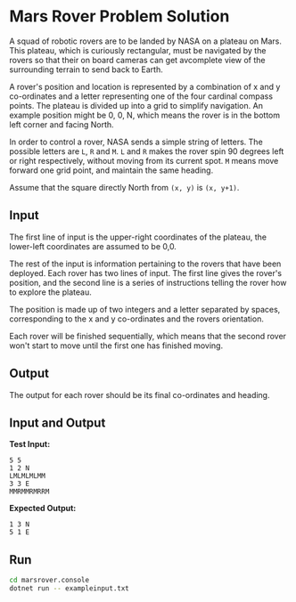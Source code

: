 # Mars Rover Problem Solution

A squad of robotic rovers are to be landed by NASA on a plateau on Mars. This plateau, which is curiously rectangular, must be navigated by the rovers so that their on board cameras can get avcomplete view of the surrounding terrain to send back to Earth.

A rover's position and location is represented by a combination of x and y co-ordinates and a letter representing one of the four cardinal compass points. The plateau is divided up into a grid to simplify navigation. An example position might be 0, 0, N, which means the rover is in the bottom left corner and facing North.

In order to control a rover, NASA sends a simple string of letters. The possible letters are `L`, `R` and `M`. `L` and `R` makes the rover spin 90 degrees left or right respectively, without moving from its current spot. `M` means move forward one grid point, and maintain the same heading.

Assume that the square directly North from `(x, y)` is `(x, y+1)`.

## Input

The first line of input is the upper-right coordinates of the plateau, the lower-left coordinates are assumed to be 0,0.

The rest of the input is information pertaining to the rovers that have been deployed. Each rover has two lines of input. The first line gives the rover&#39;s position, and the second line is a series of instructions telling the rover how to explore the plateau.

The position is made up of two integers and a letter separated by spaces, corresponding to the x and y co-ordinates and the rovers orientation.

Each rover will be finished sequentially, which means that the second rover won&#39;t start to move until the first one has finished moving.

## Output

The output for each rover should be its final co-ordinates and heading.

## Input and Output

**Test Input:**

```
5 5
1 2 N
LMLMLMLMM
3 3 E
MMRMMRMRRM
```

**Expected Output:**

```
1 3 N
5 1 E
```

## Run

```sh
cd marsrover.console
dotnet run -- exampleinput.txt
```
